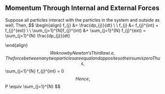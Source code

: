 ## Momentum Through Internal and External Forces

Suppose all particles interact with the particles in the system and outside as well, Then,
$$
\begin{align}
f_{j} &= \frac{dp_{j}}{dt} \\ \\
f_{j} &= f_{j}^{int} + f_{j}^{ext} \\ \\
\sum_{j=1}^{N}f_{j}^{int} &+ \sum_{j=1}^{N} f_{j}^{ext} = \sum_{j=1}^{N} \frac{dp_{j}}{dt}

\end{align}
$$
We know by Newton's Third law i.e, The force between any two particles are equal and opposite so their sum is zero
Thus,
$$
\sum_{j=1}^{N} f_{j}^{int} = 0
$$
Hence,
$$
P \equiv \sum_{j=1}^{N}
$$
